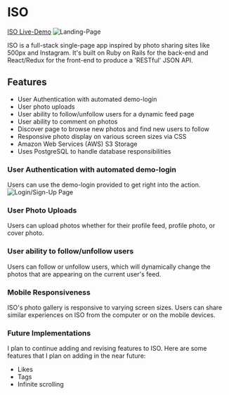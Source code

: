 # ISO

[ISO Live-Demo](https://iso-frame.herokuapp.com/)
![Landing-Page](./assets/images/landing_page_ss.png)

ISO is a full-stack single-page app inspired by photo sharing sites like 500px
and Instagram. It's built on Ruby on Rails for the back-end and React/Redux for the front-end to produce a 'RESTful' JSON API.

## Features
- User Authentication with automated demo-login
- User photo uploads
- User ability to follow/unfollow users for a dynamic feed page
- User ability to comment on photos
- Discover page to browse new photos and find new users to follow
- Responsive photo display on various screen sizes via CSS
- Amazon Web Services (AWS) S3 Storage
- Uses PostgreSQL to handle database responsibilities

### User Authentication with automated demo-login
Users can use the demo-login provided to get right into the action.
![Login/Sign-Up Page](./assets/images/login_page.png)

### User Photo Uploads
Users can upload photos whether for their profile feed, profile photo, or cover photo.

### User ability to follow/unfollow users
Users can follow or unfollow users, which will dynamically change the photos that are appearing on the current user's feed.

### Mobile Responsiveness
ISO's photo gallery is responsive to varying screen sizes. Users can share similar experiences on ISO from the computer or on the mobile devices.

### Future Implementations
I plan to continue adding and revising features to ISO.
Here are some features that I plan on adding in the near future:
- Likes
- Tags
- Infinite scrolling
